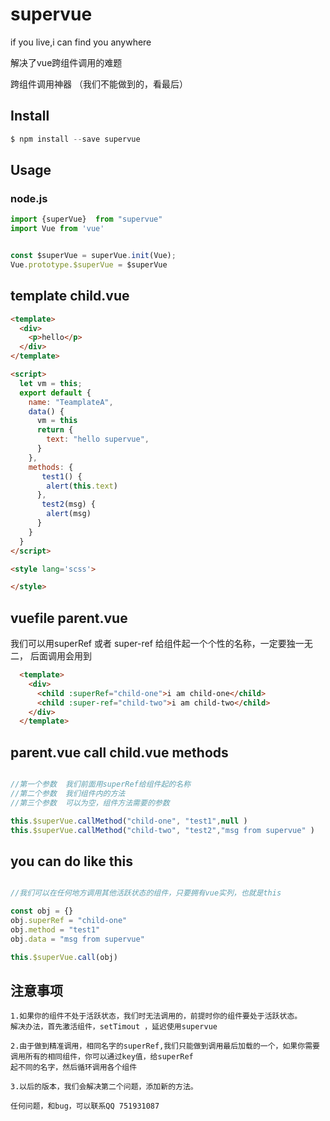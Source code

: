 
# supervue

if you live,i can find you anywhere

解决了vue跨组件调用的难题

跨组件调用神器
（我们不能做到的，看最后）


## Install

```javascript
$ npm install --save supervue
```

## Usage

### node.js

```javascript
import {superVue}  from "supervue"
import Vue from 'vue'


const $superVue = superVue.init(Vue);
Vue.prototype.$superVue = $superVue

```

## template  child.vue

```html
<template>
  <div>
    <p>hello</p>
  </div>
</template>

<script>
  let vm = this;
  export default {
    name: "TeamplateA",
    data() {
      vm = this
      return {
        text: "hello supervue",
      }
    },
    methods: {
       test1() {
        alert(this.text)
      },
       test2(msg) {
        alert(msg)
      }
    }
  }
</script>

<style lang='scss'>

</style>

```


## vuefile parent.vue

我们可以用superRef 或者 super-ref 给组件起一个个性的名称，一定要独一无二，
后面调用会用到
```html
  <template>
    <div>
      <child :superRef="child-one">i am child-one</child>
      <child :super-ref="child-two">i am child-two</child>
    </div>
  </template>  

```

## parent.vue call child.vue methods
```js

//第一个参数  我们前面用superRef给组件起的名称
//第二个参数  我们组件内的方法
//第三个参数  可以为空，组件方法需要的参数

this.$superVue.callMethod("child-one", "test1",null )
this.$superVue.callMethod("child-two", "test2","msg from supervue" )

```

## you can do like this
```js

//我们可以在任何地方调用其他活跃状态的组件，只要拥有vue实列，也就是this

const obj = {}
obj.superRef = "child-one"
obj.method = "test1"
obj.data = "msg from supervue"

this.$superVue.call(obj)


```



## 注意事项

    1.如果你的组件不处于活跃状态，我们时无法调用的，前提时你的组件要处于活跃状态。
    解决办法，首先激活组件，setTimout ，延迟使用supervue
    
    2.由于做到精准调用，相同名字的superRef,我们只能做到调用最后加载的一个，如果你需要调用所有的相同组件，你可以通过key值，给superRef
    起不同的名字，然后循环调用各个组件
    
    3.以后的版本，我们会解决第二个问题，添加新的方法。
    
    任何问题，和bug，可以联系QQ 751931087

